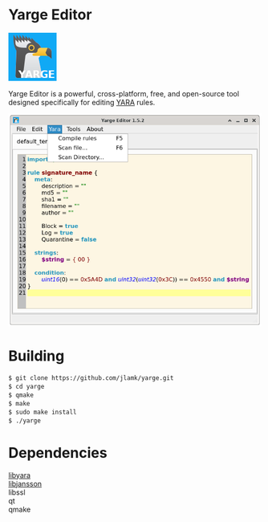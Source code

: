 # Yarge Editor

![Logo](rc/images/yarge2.png )

Yarge Editor is a powerful, cross-platform, free, and open-source tool designed specifically for editing [YARA](https://github.com/VirusTotal/yara) rules.

![Screenshot](rc/images/screenshot.png )

# Building 
```bash
$ git clone https://github.com/jlamk/yarge.git
$ cd yarge
$ qmake
$ make
$ sudo make install
$ ./yarge
```

# Dependencies
[libyara](https://github.com/VirusTotal/yara)<br>
[libjansson](https://github.com/akheron/jansson)<br>
libssl<br>
qt<br>
qmake<br>
